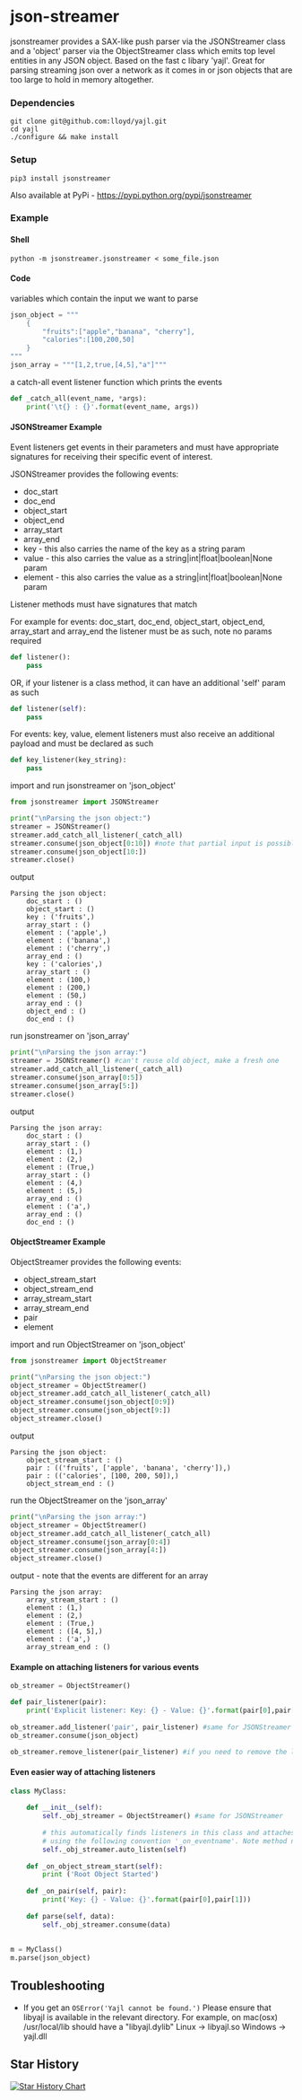 json-streamer
=============
jsonstreamer provides a SAX-like push parser via the JSONStreamer class and a 'object' parser via the
ObjectStreamer class which emits top level entities in any JSON object. Based on the fast c libary 'yajl'.
Great for parsing streaming json over a network as it comes in or json objects that are too large to hold in memory altogether.

### Dependencies

    git clone git@github.com:lloyd/yajl.git
    cd yajl
    ./configure && make install

### Setup

    pip3 install jsonstreamer

Also available at PyPi - https://pypi.python.org/pypi/jsonstreamer
    
### Example

#### Shell
    python -m jsonstreamer.jsonstreamer < some_file.json

#### Code
variables which contain the input we want to parse


```python
json_object = """
    {
        "fruits":["apple","banana", "cherry"],
        "calories":[100,200,50]
    }
"""
json_array = """[1,2,true,[4,5],"a"]"""
```
    
a catch-all event listener function which prints the events

```python
def _catch_all(event_name, *args):
    print('\t{} : {}'.format(event_name, args))
```

#### JSONStreamer Example

Event listeners get events in their parameters and must have appropriate signatures for receiving their specific event of interest.

JSONStreamer provides the following events:
* doc_start
* doc_end
* object_start
* object_end
* array_start
* array_end
* key - this also carries the name of the key as a string param
* value -  this also carries the value as a string|int|float|boolean|None param
* element - this also carries the value as a string|int|float|boolean|None param

Listener methods must have signatures that match

For example for events: doc_start, doc_end, object_start, object_end, array_start and array_end the listener must be as such, note no params required

```python
def listener():
    pass
```
OR, if your listener is a class method, it can have an additional 'self' param as such

```python
def listener(self):
    pass
```

For events: key, value, element listeners must also receive an additional payload and must be declared as such

```python
def key_listener(key_string):
    pass
```

import and run jsonstreamer on 'json_object'

```python
from jsonstreamer import JSONStreamer 

print("\nParsing the json object:")
streamer = JSONStreamer() 
streamer.add_catch_all_listener(_catch_all)
streamer.consume(json_object[0:10]) #note that partial input is possible
streamer.consume(json_object[10:])
streamer.close()
```

output

    Parsing the json object:
        doc_start : ()
        object_start : ()
        key : ('fruits',)
        array_start : ()
        element : ('apple',)
        element : ('banana',)
        element : ('cherry',)
        array_end : ()
        key : ('calories',)
        array_start : ()
        element : (100,)
        element : (200,)
        element : (50,)
        array_end : ()
        object_end : ()
        doc_end : ()

    
run jsonstreamer on 'json_array'

```python
print("\nParsing the json array:")
streamer = JSONStreamer() #can't reuse old object, make a fresh one
streamer.add_catch_all_listener(_catch_all)
streamer.consume(json_array[0:5])
streamer.consume(json_array[5:])
streamer.close()
```

output

    Parsing the json array:
        doc_start : ()
        array_start : ()
        element : (1,)
        element : (2,)
        element : (True,)
        array_start : ()
        element : (4,)
        element : (5,)
        array_end : ()
        element : ('a',)
        array_end : ()
        doc_end : ()
   
#### ObjectStreamer Example

ObjectStreamer provides the following events:
* object_stream_start
* object_stream_end
* array_stream_start
* array_stream_end
* pair
* element

import and run ObjectStreamer on 'json_object'

```python
from jsonstreamer import ObjectStreamer

print("\nParsing the json object:")
object_streamer = ObjectStreamer()
object_streamer.add_catch_all_listener(_catch_all)
object_streamer.consume(json_object[0:9])
object_streamer.consume(json_object[9:])
object_streamer.close()
```    

output

    Parsing the json object:
        object_stream_start : ()
        pair : (('fruits', ['apple', 'banana', 'cherry']),)
        pair : (('calories', [100, 200, 50]),)
        object_stream_end : ()

run the ObjectStreamer on the 'json_array'

```python
print("\nParsing the json array:")
object_streamer = ObjectStreamer()
object_streamer.add_catch_all_listener(_catch_all)
object_streamer.consume(json_array[0:4])
object_streamer.consume(json_array[4:])
object_streamer.close()
```

output - note that the events are different for an array

    Parsing the json array:
        array_stream_start : ()
        element : (1,)
        element : (2,)
        element : (True,)
        element : ([4, 5],)
        element : ('a',)
        array_stream_end : ()

#### Example on attaching listeners for various events

```python
ob_streamer = ObjectStreamer()

def pair_listener(pair):
    print('Explicit listener: Key: {} - Value: {}'.format(pair[0],pair[1]))
    
ob_streamer.add_listener('pair', pair_listener) #same for JSONStreamer
ob_streamer.consume(json_object)

ob_streamer.remove_listener(pair_listener) #if you need to remove the listener explicitly
```

#### Even easier way of attaching listeners

```python
class MyClass:
    
    def __init__(self):
        self._obj_streamer = ObjectStreamer() #same for JSONStreamer
        
        # this automatically finds listeners in this class and attaches them if they are named
        # using the following convention '_on_eventname'. Note method names in this class
        self._obj_streamer.auto_listen(self) 
    
    def _on_object_stream_start(self):
        print ('Root Object Started')
        
    def _on_pair(self, pair):
        print('Key: {} - Value: {}'.format(pair[0],pair[1]))
        
    def parse(self, data):
        self._obj_streamer.consume(data)
        
        
m = MyClass()
m.parse(json_object)
```
    
## Troubleshooting
* If you get an `OSError('Yajl cannot be found.')` Please ensure that libyajl is available in the relevant directory.
For example, on mac(osx) /usr/local/lib should have a "libyajl.dylib"
Linux -> libyajl.so
Windows -> yajl.dll

## Star History

[![Star History Chart](https://api.star-history.com/svg?repos=kashifrazzaqui/json-streamer&type=Date)](https://star-history.com/#kashifrazzaqui/json-streamer&Date)



